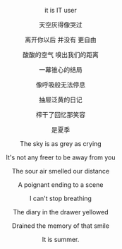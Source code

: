 
<p align="center">
it is IT user
</p>

<p align="center">
天空灰得像哭过
</p>

<p align="center">
离开你以后 并没有 更自由
</p>

<p align="center">
酸酸的空气 嗅出我们的距离
</p>

<p align="center">
一幕锥心的结局
</p>

<p align="center">
像呼吸般无法停息
</p>

<p align="center">
抽屉泛黄的日记
</p>

<p align="center">
榨干了回忆那笑容
</p>

<p align="center">
是夏季
</p>

<p align="center">
The sky is as grey as crying
</p>

<p align="center">
It's not any freer to be away from you
</p>

<p align="center">
The sour air smelled our distance
</p>

<p align="center">
A poignant ending to a scene
</p>

<p align="center">
I can't stop breathing
</p>

<p align="center">
The diary in the drawer yellowed
</p>

<p align="center">
Drained the memory of that smile
</p>

<p align="center">
It is summer.
</p>
